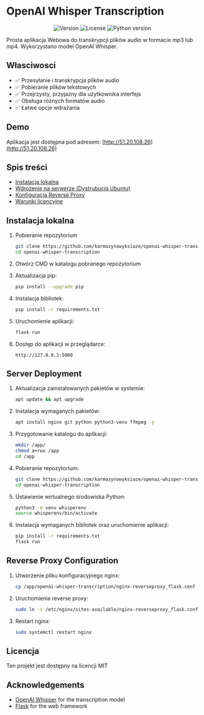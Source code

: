 # OpenAI Whisper Transcription

<p align="center">
  <img src="https://img.shields.io/badge/version-1.0.0-blue" alt="Version">
  <img src="https://img.shields.io/badge/license-MIT-green" alt="License">
  <img src="https://img.shields.io/badge/python-3.8+-yellow" alt="Python version">
</p>

Prosta aplikacja Webowa do transkrypcji plików audio w formacie mp3 lub mp4. Wykorzystano model OpenAI Whisper. 

## Własciwosci

- ✅ Przesyłanie i transkrypcja plików audio
- ✅ Pobieranie plików tekstowych
- ✅ Przejrzysty, przyjazny dla użytkownika interfejs
- ✅ Obsługa różnych formatów audio
- ✅ Łatwe opcje wdrażania

## Demo

Aplikacja jest dostępna pod adresem: [http://51.20.108.26](http://51.20.108.26)

## Spis treści

- [Instalacja lokalna](#instalacja-lokalna)
- [Wdrożenie na serwerze (Dystrubucja Ubuntu)](#server-deployment)
- [Konfiguracja Reverse Proxy](#reverse-proxy-configuration)
- [Warunki licencyjne](#licencja)

## Instalacja lokalna

1. Pobieranie repozytorium
   ```bash
   git clone https://github.com/karmazynowyksiaze/openai-whisper-transcription.git
   cd openai-whisper-transcription
   ```

2. Otwórz CMD w katalogu pobranego repozytorium

3. Aktualizacja pip:
   ```bash
   pip install --upgrade pip
   ```

4. Instalacja bibliotek:
   ```bash
   pip install -r requirements.txt
   ```

5. Uruchomienie aplikacji:
   ```bash
   flask run
   ```

6. Dostęp do aplikacji w przeglądarce:
   ```
   http://127.0.0.1:5000
   ```

## Server Deployment

1. Aktualizacja zainstalowanych pakietów w systemie:
   ```bash
   apt update && apt upgrade
   ```

2. Instalacja wymaganych pakietów:
   ```bash
   apt install nginx git python python3-venv ffmpeg -y
   ```

3. Przygotowanie katalogu do aplikacji:
   ```bash
   mkdir /app/
   chmod a+rwx /app
   cd /app
   ```

4. Pobieranie repozytorium:
   ```bash
   git clone https://github.com/karmazynowyksiaze/openai-whisper-transcription.git
   cd openai-whisper-transcription
   ```

5. Ustawienie wirtualnego środowiska Python:
   ```bash
   python3 -m venv whisperenv
   source whisperenv/bin/activate
   ```

6. Instalacja wymaganych bibliotek oraz uruchomienie aplikacji:
   ```bash
   pip install -r requirements.txt
   flask run
   ```

## Reverse Proxy Configuration

1. Utworzenie pliku konfiguracyjnego nginx:
   ```bash
   cp /app/openai-whisper-transcription/nginx-reverseproxy_flask.conf /etc/nginx/sites-available/
   ```

2. Uruchomienie reverse proxy:
   ```bash
   sudo ln -s /etc/nginx/sites-available/nginx-reverseproxy_flask.conf /etc/nginx/sites-enabled/
   ```

3. Restart nginx:
   ```bash
   sudo systemctl restart nginx
   ```
## Licencja

Ten projekt jest dostępny na licencji MIT

## Acknowledgements

- [OpenAI Whisper](https://github.com/openai/whisper) for the transcription model
- [Flask](https://flask.palletsprojects.com/) for the web framework
